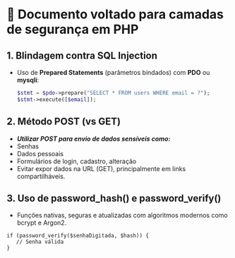 # 🔐 Documento voltado para camadas de segurança em PHP

## 1. Blindagem contra SQL Injection
- Uso de **Prepared Statements** (parâmetros bindados) com **PDO** ou **mysqli**:
  ```php
  $stmt = $pdo->prepare("SELECT * FROM users WHERE email = ?");
  $stmt->execute([$email]);

## 2. Método POST (vs GET)
- ***Utilizar POST para envio de dados sensíveis como:***
- Senhas
- Dados pessoais
- Formulários de login, cadastro, alteração
- Evitar expor dados na URL (GET), principalmente em links compartilháveis.

## 3. Uso de password_hash() e password_verify()
- Funções nativas, seguras e atualizadas com algoritmos modernos como bcrypt e Argon2.
 
 ```$hash = password_hash($senha, PASSWORD_DEFAULT);
if (password_verify($senhaDigitada, $hash)) {
    // Senha válida
}
